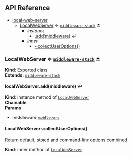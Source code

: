 ## API Reference


* [local-web-server](#module_local-web-server)
    * [LocalWebServer](#exp_module_local-web-server--LocalWebServer) ⇐ <code>[middleware-stack](#module_middleware-stack)</code> ⏏
        * _instance_
            * [.add(middleware)](#) ↩︎
        * _inner_
            * [~collectUserOptions()](#module_local-web-server--LocalWebServer..collectUserOptions)

<a name="exp_module_local-web-server--LocalWebServer"></a>

### LocalWebServer ⇐ <code>[middleware-stack](#module_middleware-stack)</code> ⏏
**Kind**: Exported class  
**Extends:** <code>[middleware-stack](#module_middleware-stack)</code>  
<a name=""></a>

#### localWebServer.add(middleware) ↩︎
**Kind**: instance method of <code>[LocalWebServer](#exp_module_local-web-server--LocalWebServer)</code>  
**Chainable**  
**Params**

- middleware <code>[middleware](#module_middleware-stack--MiddlewareStack..middleware)</code>

<a name="module_local-web-server--LocalWebServer..collectUserOptions"></a>

#### LocalWebServer~collectUserOptions()
Return default, stored and command-line options combined

**Kind**: inner method of <code>[LocalWebServer](#exp_module_local-web-server--LocalWebServer)</code>  
